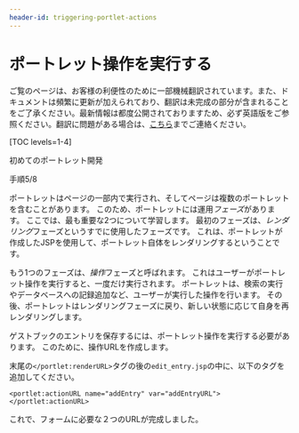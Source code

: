 ```yaml
---
header-id: triggering-portlet-actions
---
```


# ポートレット操作を実行する

<p class="alert alert-info"><span class="wysiwyg-color-blue120">ご覧のページは、お客様の利便性のために一部機械翻訳されています。また、ドキュメントは頻繁に更新が加えられており、翻訳は未完成の部分が含まれることをご了承ください。最新情報は都度公開されておりますため、必ず英語版をご参照ください。翻訳に問題がある場合は、<a href="mailto:support-content-jp@liferay.com">こちら</a>までご連絡ください。</span></p>

[TOC levels=1-4]

<div class="learn-path-step row">
    <p id="stepTitle">初めてのポートレット開発</p><p>手順5/8</p>
</div>

ポートレットはページの一部内で実行され、そしてページは複数のポートレットを含むことがあります。 このため、ポートレットには運用*フェーズ*があります。 ここでは、最も重要な2つについて学習します。 最初のフェーズは、*レンダリング*フェーズというすでに使用したフェーズです。 これは、ポートレットが作成したJSPを使用して、ポートレット自体をレンダリングするということです。

もう1つのフェーズは、*操作*フェーズと呼ばれます。 これはユーザーがポートレット操作を実行すると、一度だけ実行されます。 ポートレットは、検索の実行やデータベースへの記録追加など、ユーザーが実行した操作を行います。 その後、ポートレットはレンダリングフェーズに戻り、新しい状態に応じて自身を再レンダリングします。

ゲストブックのエントリを保存するには、ポートレット操作を実行する必要があります。 このために、操作URLを作成します。

末尾の`</portlet:renderURL>`タグの後の`edit_entry.jsp`の中に、以下のタグを追加してください。

    <portlet:actionURL name="addEntry" var="addEntryURL"></portlet:actionURL>

これで、フォームに必要な２つのURLが完成しました。
